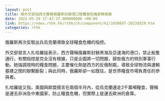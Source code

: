 ```yaml
---
layout: post
title: 俄外交部指西方聲稱俄羅斯封鎖港口致糧食危機是無根據
date: 2022-05-29 17:42:37.000000000 +08:00
link: https://news.rthk.hk/rthk/ch/component/k2/1650697-20220529.htm
categories: rthk
---
```


俄羅斯再次反駁出兵烏克蘭導致全球糧食危機的指控。

外交部發言人扎哈羅娃表示，西方聲稱俄羅斯封鎖黑海及亞速海的港口，禁止船隻通行，有關指控是完全沒有根據，只是企圖將一切問題，歸咎俄方的特別軍事行動。她強調現時的糧食問題，主要催化劑是西方的反俄制裁，導致全球物流與運輸基建之間的聯繫斷裂；與此同時，俄羅斯卻一如既往，是世界糧食市場負責任的參與者。

扎哈羅娃又指，美國與歐盟揚言在兩個半月內，從烏克蘭運走2千萬噸糧食，聲稱是運去非洲及中東國家，防止糧食危機，但實際上是運去歐洲的倉庫。
